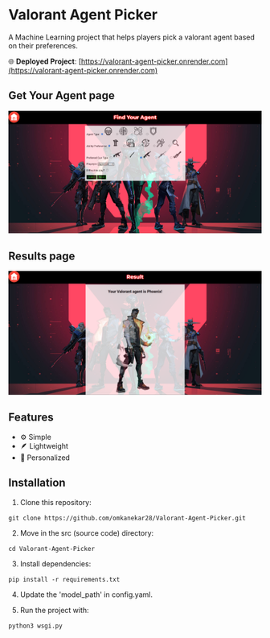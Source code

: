 # Valorant Agent Picker  
A Machine Learning project that helps players pick a valorant agent based on their preferences.

🌐 **Deployed Project**: [https://valorant-agent-picker.onrender.com](https://valorant-agent-picker.onrender.com)

## Get Your Agent page
![Image not found!](https://github.com/omkanekar28/Valorant-Agent-Picker/raw/main/documentation/form_page.png "Screenshot of the Get Your Agent page.")

## Results page
![Image not found!](https://github.com/omkanekar28/Valorant-Agent-Picker/raw/main/documentation/results_page.png "Screenshot of the Results page.")

## Features  
- ⚙️ Simple  
- 🪶 Lightweight  
- 🎯 Personalized  

## Installation  
1. Clone this repository:
```  
git clone https://github.com/omkanekar28/Valorant-Agent-Picker.git
```

2. Move in the src (source code) directory:
```  
cd Valorant-Agent-Picker
```

3. Install dependencies:
```  
pip install -r requirements.txt
```

4. Update the 'model_path' in config.yaml.

5. Run the project with:
```  
python3 wsgi.py
```
